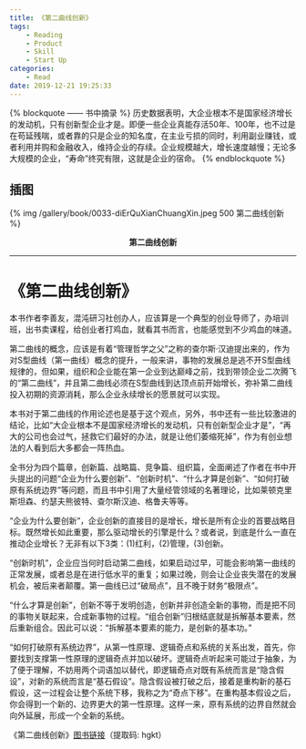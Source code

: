 ```yaml
---
title: 《第二曲线创新》
tags:
	- Reading
	- Product
	- Skill
	- Start Up
categories:
	- Read
date: 2019-12-21 19:25:33
---
```


{% blockquote —— 书中摘录 %}
历史数据表明，大企业根本不是国家经济增长的发动机，只有创新型企业才是。即便一些企业真能存活50年、100年，也不过是在苟延残喘，或者靠的只是企业的知名度，在主业亏损的同时，利用副业赚钱，或者利用并购和金融收入，维持企业的存续。企业规模越大，增长速度越慢；无论多大规模的企业，“寿命”终究有限，这就是企业的宿命。
{% endblockquote %}

<!-- more -->

## 插图
{% img /gallery/book/0033-diErQuXianChuangXin.jpeg 500 第二曲线创新 %}
<p align="center"><b>第二曲线创新</b></p>

-----

# 《第二曲线创新》

本书作者李善友，混沌研习社创办人，应该算是一个典型的创业导师了，办培训班，出书卖课程，给创业者打鸡血，就看其书而言，也能感觉到不少鸡血的味道。

第二曲线的概念，应该是有着“管理哲学之父”之称的查尔斯·汉迪提出来的，作为对S型曲线（第一曲线）概念的提升，一般来讲，事物的发展总是逃不开S型曲线规律的，但如果，组织和企业能在第一企业到达巅峰之前，找到带领企业二次腾飞的“第二曲线”，并且第二曲线必须在S型曲线到达顶点前开始增长，弥补第二曲线投入初期的资源消耗，那么企业永续增长的愿景就可以实现。

本书对于第二曲线的作用论述也是基于这个观点，另外，书中还有一些比较激进的结论，比如“大企业根本不是国家经济增长的发动机，只有创新型企业才是”，“再大的公司也会过气，拯救它们最好的办法，就是让他们萎缩死掉”，作为有创业想法的人看到后大多都会一阵热血。

全书分为四个篇章，创新篇、战略篇、竞争篇、组织篇，全面阐述了作者在书中开头提出的问题“企业为什么要创新”、“创新时机”、“什么才算是创新”、“如何打破原有系统边界”等问题，而且书中引用了大量经管领域的名著理论，比如莱顿克里斯坦森、约瑟夫熊彼特、查尔斯汉迪、格鲁夫等等。

“企业为什么要创新”，企业创新的直接目的是增长，增长是所有企业的首要战略目标。既然增长如此重要，那么驱动增长的引擎是什么？或者说，到底是什么一直在推动企业增长？无非有以下3类：(1)红利，(2)管理，(3)创新。

“创新时机”，企业应当何时启动第二曲线，如果启动过早，可能会影响第一曲线的正常发展，或者总是在进行低水平的重复；如果过晚，则会让企业丧失潜在的发展机会，被后来者颠覆。第一曲线已过“破局点”，且不晚于财务“极限点”。

“什么才算是创新”，创新不等于发明创造，创新并非创造全新的事物，而是把不同的事物关联起来，合成新事物的过程。“组合创新”归根结底就是拆解基本要素，然后重新组合。因此可以说：“拆解基本要素的能力，是创新的基本功。”

“如何打破原有系统边界”，从第一性原理、逻辑奇点和系统的关系出发，首先，你要找到支撑第一性原理的逻辑奇点并加以破坏。逻辑奇点听起来可能过于抽象，为了便于理解，不妨用两个词语加以替代，即逻辑奇点对既有系统而言是“隐含假设”，对新的系统而言是“基石假设”。隐含假设被打破之后，接着是重构新的基石假设，这一过程会让整个系统下移，我称之为“奇点下移”。在重构基本假设之后，你会得到一个新的、边界更大的第一性原理。这样一来，原有系统的边界自然就会向外延展，形成一个全新的系统。

《第二曲线创新》[图书链接](https://pan.baidu.com/s/1znKtndEQXr0_rdd_jjJGZQ)（提取码: hgkt）
